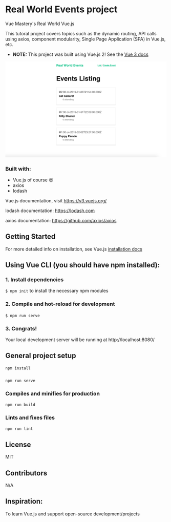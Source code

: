 # Real World Events project
Vue Mastery's Real World Vue.js

This tutoral project covers topics such as the dynamic routing, API calls using axios, component modularity, Single Page Application (SPA) in Vue.js, etc.

- <strong>NOTE:</strong> This project was built using Vue.js 2! See the [Vue 3 docs](https://v3.vuejs.org/)

![Real World Events webpage populated with several events that displays location, time, and attendees](./project-photo.png)

### Built with:
- Vue.js of course 😉
- axios
- lodash


Vue.js documentation, visit https://v3.vuejs.org/

lodash documentation: https://lodash.com

axios documentation: https://github.com/axios/axios


## Getting Started

For more detailed info on installation, see Vue.js [installation docs](https://v3.vuejs.org/guide/installation.html)

## Using Vue CLI (you should have npm installed):

### 1. Install dependencies
`$ npm init` to install the necessary npm modules

### 2. Compile and hot-reload for development
`$ npm run serve`

### 3. Congrats! 
Your local development server will be running at http://localhost:8080/


## General project setup
```
npm install
```

### 
```
npm run serve
```

### Compiles and minifies for production
```
npm run build
```

### Lints and fixes files
```
npm run lint
```

## License
MIT

## Contributors
N/A

## Inspiration:
To learn Vue.js and support open-source development/projects
